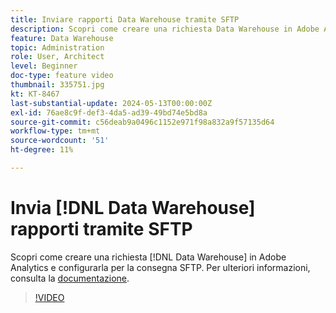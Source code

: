 ```yaml
---
title: Inviare rapporti Data Warehouse tramite SFTP
description: Scopri come creare una richiesta Data Warehouse in Adobe Analytics e configurarla per la consegna SFTP.
feature: Data Warehouse
topic: Administration
role: User, Architect
level: Beginner
doc-type: feature video
thumbnail: 335751.jpg
kt: KT-8467
last-substantial-update: 2024-05-13T00:00:00Z
exl-id: 76ae8c9f-def3-4da5-ad39-49bd74e5bd8a
source-git-commit: c56deab9a0496c1152e971f98a832a9f57135d64
workflow-type: tm+mt
source-wordcount: '51'
ht-degree: 11%

---
```


# Invia [!DNL Data Warehouse] rapporti tramite SFTP

Scopri come creare una richiesta [!DNL Data Warehouse] in Adobe Analytics e configurarla per la consegna SFTP. Per ulteriori informazioni, consulta la [documentazione](https://experienceleague.adobe.com/it/docs/analytics/export/ftp-and-sftp/secure-file-transfer-protocol/ftp-sftp-dw).

>[!VIDEO](https://video.tv.adobe.com/v/3418498/?quality=12&learn=on&captions=ita)
